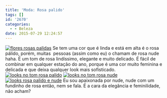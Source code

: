 ```yaml
---
title: 'Moda: Rosa palido'
tags: []
id: '2670'
categories:
  - - Beleza
date: 2015-07-29 12:24:57
---
```


[![flores rosas palidas](/images/2015/07/flores-rosas-palidas-662x1024.jpg)](/images/2015/07/flores-rosas-palidas.jpg) Se tem uma cor que é linda e está em alta é o rosa pálido, porém, muitas  pessoas (assim como eu) o chamam de rosa nude haha. É um tom de rosa lindíssimo, elegante e muito delicado. É fácil de combinar em qualquer estação do ano, porque é uma cor muito feminina e delicada e que deixa qualquer look mais sofisticado. [![looks no tom rosa palido](/images/2015/07/looks-no-tom-rosa-palido.png)](/images/2015/07/looks-no-tom-rosa-palido.png) [![looks no tom rosa nude](/images/2015/07/looks-no-tom-rosa-nude.png)](/images/2015/07/looks-no-tom-rosa-nude.png) [![looks rosa palido e nude](/images/2015/07/looks-rosa-palido-e-nude.png)](/images/2015/07/looks-rosa-palido-e-nude.png) Eu sou apaixonada por nude, nude com um fundinho de rosa então, nem se fala. É a cara da elegância e feminilidade, não acham?
